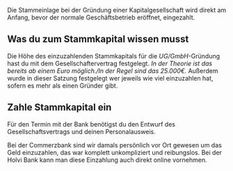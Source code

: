 Die Stammeinlage bei der Gründung einer Kapitalgesellschaft wird direkt am Anfang, bevor der normale Geschäftsbetrieb eröffnet, eingezahlt.

## Was du zum Stammkapital wissen musst

Die Höhe des einzuzahlenden Stammkapitals für die _UG/GmbH_-Gründung hast du mit dem Gesellschaftervertrag festgelegt. _In der Theorie ist das bereits ab einem Euro möglich./In der Regel sind das 25.000€._ Außerdem wurde in dieser Satzung festgelegt wer jeweils wie viel einzuzahlen hat, sofern es mehr als einen Gründer gibt.

## Zahle Stammkapital ein

Für den Termin mit der Bank benötigst du den Entwurf des Gesellschaftsvertrags und deinen Personalausweis.

Bei der Commerzbank sind wir damals persönlich vor Ort gewesen um das Geld einzuzahlen, das war komplett unkompliziert und reibungslos. Bei der Holvi Bank kann man diese Einzahlung auch direkt online vornehmen.
